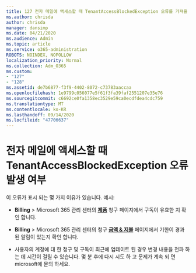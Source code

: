 ```yaml
---
title: 127 전자 메일에 액세스할 때 TenantAccessBlockedException 오류를 가져올 것인가?
ms.author: chrisda
author: chrisda
manager: dansimp
ms.date: 04/21/2020
ms.audience: Admin
ms.topic: article
ms.service: o365-administration
ROBOTS: NOINDEX, NOFOLLOW
localization_priority: Normal
ms.collection: Adm_O365
ms.custom:
- "127"
- "128"
ms.assetid: de7b6877-f3f9-4402-8072-c73783aaccaa
ms.openlocfilehash: 1e9799c056077e5f61f3fa39faf2551207e35e76
ms.sourcegitcommit: c6692ce0fa1358ec3529e59ca0ecdfdea4cdc759
ms.translationtype: MT
ms.contentlocale: ko-KR
ms.lasthandoff: 09/14/2020
ms.locfileid: "47706637"
---
```

# <a name="getting-a-tenantaccessblockedexception-error-when-accessing-email"></a>전자 메일에 액세스할 때 TenantAccessBlockedException 오류 발생 여부

이 오류가 표시 되는 몇 가지 이유가 있습니다. 예시:

- **Billing** \> Microsoft 365 관리 센터의 **[제품](https://portal.office.com/adminportal/home#/subscriptions)** 청구 페이지에서 구독이 유효한 지 확인 합니다.

- **Billing** \> Microsoft 365 관리 센터의 청구 **[금액 & 지불](https://portal.office.com/adminportal/home#/billoverview)** 페이지에서 기한이 경과 된 알림이 있는지 확인 합니다.

- 사용자의 계정에 대 한 청구 및 구독이 최근에 업데이트 된 경우 변경 내용을 전파 하는 데 시간이 걸릴 수 있습니다. 몇 분 후에 다시 시도 하 고 문제가 계속 되 면 microsoft에 문의 하세요.
